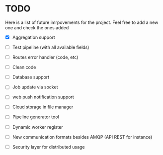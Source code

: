 # TODO

Here is a list of future imrpovements for the project. Feel free to add a new one and check the ones added

- [x] Aggregation support
- [ ] Test pipeline (with all available fields)
- [ ] Routes error handler (code, etc)
- [ ] Clean code
- [ ] Database support
- [ ] Job update via socket
- [ ] web push notification support
- [ ] Cloud storage in file manager
- [ ] Pipeline generator tool
- [ ] Dynamic worker register
- [ ] New communication formats besides AMQP (API REST for instance)
- [ ] Security layer for distributed usage

